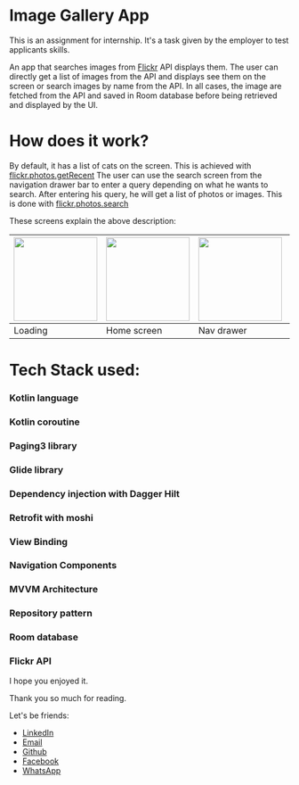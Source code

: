 Image Gallery App
===============

This is an assignment for internship. It's a task given by the employer to test applicants skills.

An app that searches images from [Flickr](https://www.flickr.com/services/developer/api/) API displays them.
The user can directly get  a list of images from the API and displays see them on the screen or 
search images by name from the API. In all cases, the image are fetched from the API and saved in 
Room database before being retrieved and displayed by the UI.


How does it work?
================
By default, it has a list of cats on the screen. This is achieved with [flickr.photos.getRecent](https://www.flickr.com/services/api/explore/flickr.photos.getRecent)
The user can use the search screen from the navigation drawer bar to enter a query depending on what
he wants to search. After entering his query, he will get a list of photos or images. This is done 
with [flickr.photos.search](https://www.flickr.com/services/api/flickr.photos.search.html)

These screens explain the above description:

<img src="screenshots/s1.jpg" width="150" /> | <img src="screenshots/s2.jpg" width="150" /> | <img src="screenshots/s3.jpg" width="150" /> | <img src="screenshots/s4.jpg" width="150" /> | <img src="screenshots/s5.jpg" width="150"/> | <img src="screenshots/s6.jpg" width="150" />
------------|--------------|-------------|----------------|---------------|---------------
Loading     | Home screen  | Nav drawer  | Search screen  |  Search dogs  | Search cars

Tech Stack used:
===============
### Kotlin language
### Kotlin coroutine
### Paging3 library
### Glide library
### Dependency injection with Dagger Hilt
### Retrofit with moshi
### View Binding
### Navigation Components
### MVVM Architecture
### Repository pattern
### Room database
### Flickr API


I hope you enjoyed it.

Thank you so much for reading.

Let's be friends:
* [LinkedIn](https://www.linkedin.com/in/esp%C3%A9rant-gada-b88469208/)
* [Email](mailto:esperantgada@gmail.com)
* [Github](https://github.com/esperantgada)
* [Facebook](https://web.facebook.com/gada.esperant/)
* [WhatsApp](https://wa.me/0022997756877)




